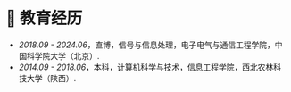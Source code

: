# 📖 教育经历
- *2018.09 - 2024.06*，直博，信号与信息处理，电子电气与通信工程学院，中国科学院大学（北京）. 
- *2014.09 - 2018.06*，本科，计算机科学与技术，信息工程学院，西北农林科技大学（陕西）. 